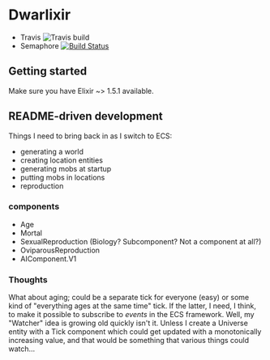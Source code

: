 # Dwarlixir
* Travis ![Travis build](https://travis-ci.org/Trevoke/dwarlixir.svg?branch=master)
* Semaphore [![Build Status](https://semaphoreci.com/api/v1/trevoke/dwarlixir/branches/master/badge.svg)](https://semaphoreci.com/trevoke/dwarlixir)

## Getting started

Make sure you have Elixir ~> 1.5.1 available.

## README-driven development

Things I need to bring back in as I switch to ECS:

- generating a world
- creating location entities
- generating mobs at startup
- putting mobs in locations
- reproduction

### components

- Age
- Mortal
- SexualReproduction (Biology? Subcomponent? Not a component at all?)
- OviparousReproduction
- AIComponent.V1

### Thoughts

What about aging; could be a separate tick for everyone (easy) or some kind of "everything ages at the same time" tick. If the latter, I need, I think, to make it possible to subscribe to _events_ in the ECS framework.
Well, my "Watcher" idea is growing old quickly isn't it.
Unless I create a Universe entity with a Tick component which could get updated with a monotonically increasing value, and that would be something that various things could watch...
